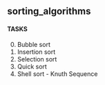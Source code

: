 ## sorting_algorithms


#### TASKS
0. Bubble sort
1. Insertion sort
2. Selection sort
3. Quick sort
4. Shell sort - Knuth Sequence